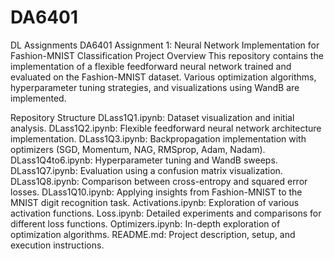# DA6401
DL Assignments
DA6401 Assignment 1: Neural Network Implementation for Fashion-MNIST Classification
Project Overview
This repository contains the implementation of a flexible feedforward neural network trained and evaluated on the Fashion-MNIST dataset. Various optimization algorithms, hyperparameter tuning strategies, and visualizations using WandB are implemented.

Repository Structure
DLass1Q1.ipynb: Dataset visualization and initial analysis.
DLass1Q2.ipynb: Flexible feedforward neural network architecture implementation.
DLass1Q3.ipynb: Backpropagation implementation with optimizers (SGD, Momentum, NAG, RMSprop, Adam, Nadam).
DLass1Q4to6.ipynb: Hyperparameter tuning and WandB sweeps.
DLass1Q7.ipynb: Evaluation using a confusion matrix visualization.
DLass1Q8.ipynb: Comparison between cross-entropy and squared error losses.
DLass1Q10.ipynb: Applying insights from Fashion-MNIST to the MNIST digit recognition task.
Activations.ipynb: Exploration of various activation functions.
Loss.ipynb: Detailed experiments and comparisons for different loss functions.
Optimizers.ipynb: In-depth exploration of optimization algorithms.
README.md: Project description, setup, and execution instructions.







